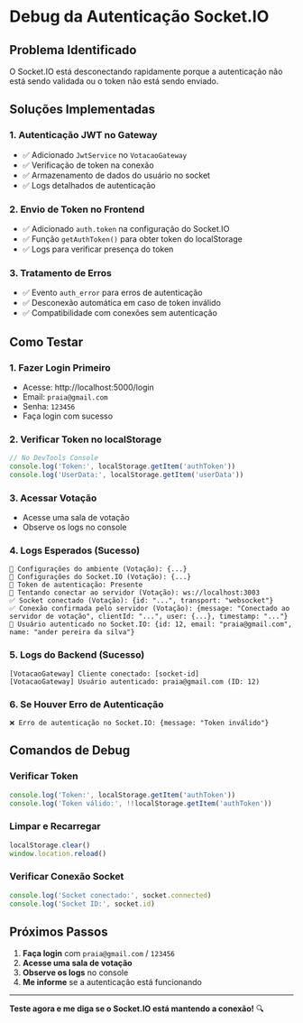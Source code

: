 # Debug da Autenticação Socket.IO

## Problema Identificado
O Socket.IO está desconectando rapidamente porque a autenticação não está sendo validada ou o token não está sendo enviado.

## Soluções Implementadas

### 1. **Autenticação JWT no Gateway**
- ✅ Adicionado `JwtService` no `VotacaoGateway`
- ✅ Verificação de token na conexão
- ✅ Armazenamento de dados do usuário no socket
- ✅ Logs detalhados de autenticação

### 2. **Envio de Token no Frontend**
- ✅ Adicionado `auth.token` na configuração do Socket.IO
- ✅ Função `getAuthToken()` para obter token do localStorage
- ✅ Logs para verificar presença do token

### 3. **Tratamento de Erros**
- ✅ Evento `auth_error` para erros de autenticação
- ✅ Desconexão automática em caso de token inválido
- ✅ Compatibilidade com conexões sem autenticação

## Como Testar

### 1. **Fazer Login Primeiro**
- Acesse: http://localhost:5000/login
- Email: `praia@gmail.com`
- Senha: `123456`
- Faça login com sucesso

### 2. **Verificar Token no localStorage**
```javascript
// No DevTools Console
console.log('Token:', localStorage.getItem('authToken'))
console.log('UserData:', localStorage.getItem('userData'))
```

### 3. **Acessar Votação**
- Acesse uma sala de votação
- Observe os logs no console

### 4. **Logs Esperados (Sucesso)**
```
🔧 Configurações do ambiente (Votação): {...}
🔌 Configurações do Socket.IO (Votação): {...}
🔑 Token de autenticação: Presente
🔄 Tentando conectar ao servidor (Votação): ws://localhost:3003
✅ Socket conectado (Votação): {id: "...", transport: "websocket"}
✅ Conexão confirmada pelo servidor (Votação): {message: "Conectado ao servidor de votação", clientId: "...", user: {...}, timestamp: "..."}
👤 Usuário autenticado no Socket.IO: {id: 12, email: "praia@gmail.com", name: "ander pereira da silva"}
```

### 5. **Logs do Backend (Sucesso)**
```
[VotacaoGateway] Cliente conectado: [socket-id]
[VotacaoGateway] Usuário autenticado: praia@gmail.com (ID: 12)
```

### 6. **Se Houver Erro de Autenticação**
```
❌ Erro de autenticação no Socket.IO: {message: "Token inválido"}
```

## Comandos de Debug

### **Verificar Token**
```javascript
console.log('Token:', localStorage.getItem('authToken'))
console.log('Token válido:', !!localStorage.getItem('authToken'))
```

### **Limpar e Recarregar**
```javascript
localStorage.clear()
window.location.reload()
```

### **Verificar Conexão Socket**
```javascript
console.log('Socket conectado:', socket.connected)
console.log('Socket ID:', socket.id)
```

## Próximos Passos

1. **Faça login** com `praia@gmail.com` / `123456`
2. **Acesse uma sala de votação**
3. **Observe os logs** no console
4. **Me informe** se a autenticação está funcionando

---

**Teste agora e me diga se o Socket.IO está mantendo a conexão!** 🔍
